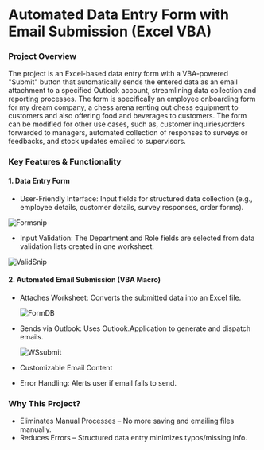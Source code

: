 # Automated Data Entry Form with Email Submission (Excel VBA)

### Project Overview

The project is an Excel-based data entry form with a VBA-powered "Submit" button that automatically sends the entered data as an email attachment to a specified Outlook account, streamlining data collection and reporting processes. The form is specifically an employee onboarding form for my dream company, a chess arena renting out chess equipment to customers and also offering food and beverages to customers. The form can be modified for other use cases, such as, customer inquiries/orders forwarded to managers, automated collection of responses to surveys or feedbacks, and stock updates emailed to supervisors. 

### Key Features & Functionality  

 #### 1. Data Entry Form  
   - User-Friendly Interface: Input fields for structured data collection (e.g., employee details, customer details, survey responses, order forms).  
     
   ![Formsnip](https://github.com/user-attachments/assets/dcb00ff0-45e7-4ddd-a7c7-00a0f8936212)
   
- Input Validation: The Department and Role fields are selected from data validation lists created in one worksheet.

 ![ValidSnip](https://github.com/user-attachments/assets/6ad44fce-4b8b-4c68-a6c6-6517f834e35f)

 #### 2. Automated Email Submission (VBA Macro)  
   - Attaches Worksheet: Converts the submitted data into an Excel file.

    
     ![FormDB](https://github.com/user-attachments/assets/b621ce1a-3e4b-4601-89ae-21c894767e08)

    
   - Sends via Outlook: Uses Outlook.Application to generate and dispatch emails.

       ![WSsubmit](https://github.com/user-attachments/assets/aa4ac6cf-513d-4af5-9814-50d03c160cad)

   - Customizable Email Content 
   - Error Handling: Alerts user if email fails to send.  

### Why This Project?  
 - Eliminates Manual Processes  – No more saving and emailing files manually.  
 - Reduces Errors – Structured data entry minimizes typos/missing info.
